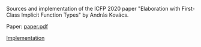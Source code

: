 
Sources and implementation of the ICFP 2020 paper "Elaboration with First-Class Implicit Function Types" by András Kovács. 

Paper: [paper.pdf](paper.pdf)

[Implementation](fcif)
